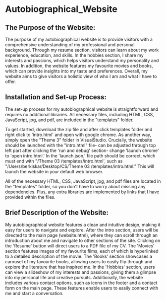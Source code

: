 # Autobiographical_Website
## The Purpose of the Website:

The purpose of my autobiographical website is to provide visitors with a comprehensive understanding of my professional and personal background. Through my resume section, visitors can learn about my work experience, education, and skills. In the hobbies section, I share my interests and passions, which helps visitors understand my personality and values. In addition, the website features my favourite movies and books, which can provide insights into my taste and preferences. Overall, my website aims to give visitors a holistic view of who I am and what I have to offer.

## Installation and Set-up Process:

The set-up process for my autobiographical website is straightforward and requires no additional libraries. All necessary files, including HTML, CSS, JavaScript, jpg, and pdf, are included in the "templates" folder.
 
To get started, download the zip file and after click templates folder and right click to 'intro.html' and open with google chrome. As another way, simply open the "Theme 3" folder in VisualStudio. Crucially, the website should be launched with the "intro.html" file- can be adjusted through top left part after clicking the 'run and debug' section- change 'launch chrome' to 'open intro.html.' In the 'launch.json,' file path should be correct, which must end with "/Theme 03 /templates/intro.html', such as "/Users/berkiskar/Desktop/CS/Theme 03 /templates/intro.html." This will launch the website in your default web browser.
	
 All of the necessary HTML, CSS, JavaScript, jpg, and pdf files are located in the "templates" folder, so you don't have to worry about missing any dependencies. Plus, any extra libraries are implemented by links that I have provided within the files.
	
## Brief Description of the Website:

	
My autobiographical website features a clean and intuitive design, making it easy for users to navigate and explore. After the intro section, users will be directed to the main page (website.html), where they can scroll through an introduction about me and navigate to other sections of the site. Clicking on the 'Resume' button will direct users to a PDF file of my CV. The 'Movies' section features images of my favourite films, each of which is hyperlinked to a detailed description of the movie. The 'Books' section showcases a carousel of my favourite books, allowing users to easily flip through and explore the literature that has inspired me. In the 'Hobbies' section, users can view a slideshow of my interests and passions, giving them a glimpse into my personal life and creative pursuits. Additionally, the website includes various contact options, such as icons in the footer and a contact form on the main page. These features enable users to easily connect with me and start a conversation.


 


